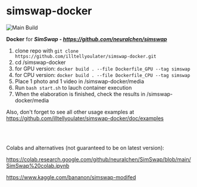 # simswap-docker

![Main Build](https://github.com/nlemeshko/SimSWAP-docker/actions/workflows/build.yml/badge.svg)

**Docker** for ***SimSwap - https://github.com/neuralchen/simswap***

1. clone repo with ```git clone https://github.com/illtellyoulater/simswap-docker.git```
2. cd /simswap-docker
3. for GPU version: ```docker build . --file Dockerfile_GPU --tag simswap```
4. for CPU version: ```docker build . --file Dockerfile_CPU --tag simswap```
4. Place 1 photo and 1 video in /simswap-docker/media
5. Run ```bash start.sh``` to lauch container execution
6. When the elaboration is finished, check the results in /simswap-docker/media

Also, don't forget to see all other usage examples at https://github.com/illtellyoulater/simswap-docker/doc/examples

<br><br>

Colabs and alternatives (not guaranteed to be on latest version):

https://colab.research.google.com/github/neuralchen/SimSwap/blob/main/SimSwap%20colab.ipynb

https://www.kaggle.com/bananon/simswap-modifed
